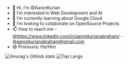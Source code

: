 - 👋 Hi, I’m @AaronKurian
- 👀 I’m interested in Web Development and AI
- 🌱 I’m currently learning about Google Cloud
- 💞️ I’m looking to collaborate on OpenSource Projects
- 📫 How to reach me -@https://www.linkedin.com/in/aaronkurianabraham/
                     -@aaronkurianabraham@gmail.com
- 😄 Pronouns: He/Him

<!---
AaronKurian/AaronKurian is a ✨ special ✨ repository because its `README.md` (this file) appears on your GitHub profile.
You can click the Preview link to take a look at your changes.
--->
![Anurag's GitHub stats](https://github-readme-stats.vercel.app/api?username=aaronkurian&show_icons=true&theme=chartreuse-dark) ![Top Langs](https://github-readme-stats.vercel.app/api/top-langs/?username=aaronkurian&layout=compact&theme=chartreuse-dark)
